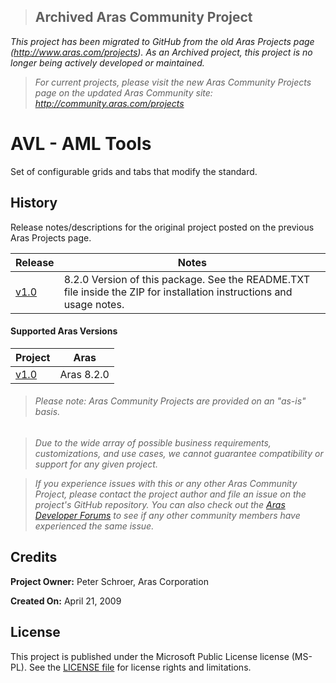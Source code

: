 >## Archived Aras Community Project
*This project has been migrated to GitHub from the old Aras Projects page (http://www.aras.com/projects). As an Archived project, this project is no longer being actively developed or maintained.*

>*For current projects, please visit the new Aras Community Projects page on the updated Aras Community site: http://community.aras.com/projects*

# AVL - AML Tools

Set of configurable grids and tabs that modify the standard.

## History

Release notes/descriptions for the original project posted on the previous Aras Projects page.

Release | Notes
--------|--------
[v1.0](https://github.com/ArasLabs/avl-aml-tools/releases/tag/v1.0) | 8.2.0 Version of this package. See the README.TXT file inside the ZIP for installation instructions and usage notes.

#### Supported Aras Versions

Project | Aras
--------|------
[v1.0](https://github.com/ArasLabs/avl-aml-tools/releases/tag/v1.0) | Aras 8.2.0

> ###### *Please note: Aras Community Projects are provided on an "as-is" basis.*

>*Due to the wide array of possible business requirements, customizations, and use cases, we cannot guarantee compatibility or support for any given project.*

>*If you experience issues with this or any other Aras Community Project, please contact the project author and file an issue on the project's GitHub repository. You can also check out the [Aras Developer Forums](http://community.aras.com/forums/) to see if any other community members have experienced the same issue.*

## Credits

**Project Owner:** Peter Schroer, Aras Corporation

**Created On:** April 21, 2009

## License

This project is published under the Microsoft Public License license (MS-PL). See the [LICENSE file](./LICENSE.md) for license rights and limitations.
